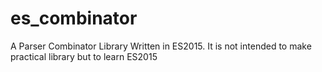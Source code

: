 # es_combinator
A Parser Combinator Library Written in ES2015.  It is not intended to make practical library but to learn ES2015
